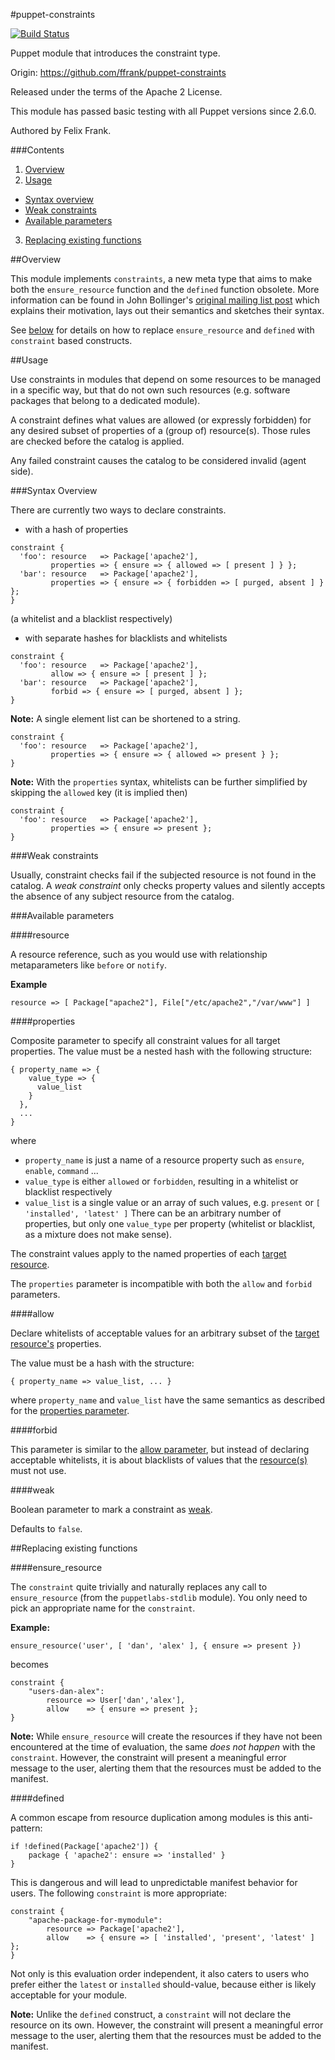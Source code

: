 #puppet-constraints

[![Build Status](https://travis-ci.org/ffrank/puppet-constraints.png)](https://travis-ci.org/ffrank/puppet-constraints)

Puppet module that introduces the constraint type.

Origin: https://github.com/ffrank/puppet-constraints

Released under the terms of the Apache 2 License.

This module has passed basic testing with all Puppet versions since 2.6.0.

Authored by Felix Frank.

###Contents

 1. [Overview](#overview)
 2. [Usage](#usage)
  * [Syntax overview](#syntax-overview)
  * [Weak constraints](#weak-constraints)
  * [Available parameters](#available-parameters)
 3. [Replacing existing functions](#replacing-existing-functions)

##Overview

This module implements `constraints`, a new meta type that aims
to make both the `ensure_resource` function and the `defined` function obsolete.
More information can be found in John Bollinger's
[original mailing list post](https://groups.google.com/d/msg/puppet-users/Fvl0aOe4RPE/Ph38bq3FmHcJ)
which explains their motivation, lays out their semantics and sketches their syntax.

See [below](#replacing-existing-functions) for details on how to replace
`ensure_resource` and `defined` with `constraint` based constructs.

##Usage

Use constraints in modules that depend on some resources to be managed in a
specific way, but that do not own such resources (e.g. software packages that
belong to a dedicated module).

A constraint defines what values are allowed (or expressly forbidden) for any
desired subset of properties of a (group of) resource(s). Those rules
are checked before the catalog is applied. 

Any failed constraint causes the catalog to be considered invalid (agent side).

###Syntax Overview

There are currently two ways to declare constraints.

 - with a hash of properties
```puppet
constraint {
  'foo': resource   => Package['apache2'],
         properties => { ensure => { allowed => [ present ] } };
  'bar': resource   => Package['apache2'],
         properties => { ensure => { forbidden => [ purged, absent ] } };
}
```
  (a whitelist and a blacklist respectively)
 - with separate hashes for blacklists and whitelists
```puppet
constraint {
  'foo': resource   => Package['apache2'],
         allow => { ensure => [ present ] };
  'bar': resource   => Package['apache2'],
         forbid => { ensure => [ purged, absent ] };
}
```

**Note:** A single element list can be shortened to a string.
```puppet
constraint {
  'foo': resource   => Package['apache2'],
         properties => { ensure => { allowed => present } };
}
```

**Note:** With the `properties` syntax, whitelists can be further simplified
by skipping the `allowed` key (it is implied then)
```puppet
constraint {
  'foo': resource   => Package['apache2'],
         properties => { ensure => present };
}
```

###Weak constraints

Usually, constraint checks fail if the subjected resource is not found
in the catalog. A *weak constraint* only checks property values and silently
accepts the absence of any subject resource from the catalog.

###Available parameters

####resource

A resource reference, such as you would use with relationship metaparameters
like `before` or `notify`.

**Example**

    resource => [ Package["apache2"], File["/etc/apache2","/var/www"] ]

####properties

Composite parameter to specify all constraint values for all target properties.
The value must be a nested hash with the following structure:

    { property_name => {
        value_type => {
          value_list
        }
      },
      ...
    }

where
 - `property_name` is just a name of a resource property such as `ensure`, `enable`, `command` ...
 - `value_type` is either `allowed` or `forbidden`, resulting in a whitelist or blacklist respectively
 - `value_list` is a single value or an array of such values, e.g. `present` or `[ 'installed', 'latest' ]`
There can be an arbitrary number of properties, but only one `value_type` per property
(whitelist or blacklist, as a mixture does not make sense).

The constraint values apply to the named properties of each [target resource](#resource).

The `properties` parameter is incompatible with both the `allow` and `forbid` parameters.

####allow

Declare whitelists of acceptable values for an arbitrary subset
of the [target resource's](#resource) properties.

The value must be a hash with the structure:

    { property_name => value_list, ... }

where `property_name` and `value_list` have the same semantics as described
for the [properties parameter](#properties).

####forbid

This parameter is similar to the [allow parameter](#allow), but instead of declaring
acceptable whitelists, it is about blacklists of values that the
[resource(s)](#resource) must not use.

####weak

Boolean parameter to mark a constraint as [weak](#weak-constraints).

Defaults to `false`.

##Replacing existing functions

####ensure\_resource

The `constraint` quite trivially and naturally replaces any call to
`ensure_resource` (from the `puppetlabs-stdlib` module).
You only need to pick an appropriate name for the `constraint`.

**Example:**
```puppet
ensure_resource('user', [ 'dan', 'alex' ], { ensure => present })
```
becomes
```puppet
constraint {
    "users-dan-alex":
        resource => User['dan','alex'],
        allow    => { ensure => present };
}
```

**Note:** While `ensure_resource` will create the resources if they
have not been encountered at the time of evaluation, the same *does not happen*
with the `constraint`. However, the constraint will present a meaningful
error message to the user, alerting them that the resources must be added
to the manifest.

####defined

A common escape from resource duplication among modules is this anti-pattern:
```puppet
if !defined(Package['apache2']) {
    package { 'apache2': ensure => 'installed' }
}
```

This is dangerous and will lead to unpredictable manifest behavior for users.
The following `constraint` is more appropriate:

```puppet
constraint {
    "apache-package-for-mymodule":
        resource => Package['apache2'],
        allow    => { ensure => [ 'installed', 'present', 'latest' ] };
}
```

Not only is this evaluation order independent, it also caters to users who
prefer either the `latest` or `installed` should-value, because either is
likely acceptable for your module.

**Note:** Unlike the `defined` construct, a `constraint` will not declare
the resource on its own. However, the constraint will present a meaningful
error message to the user, alerting them that the resources must be added
to the manifest.
